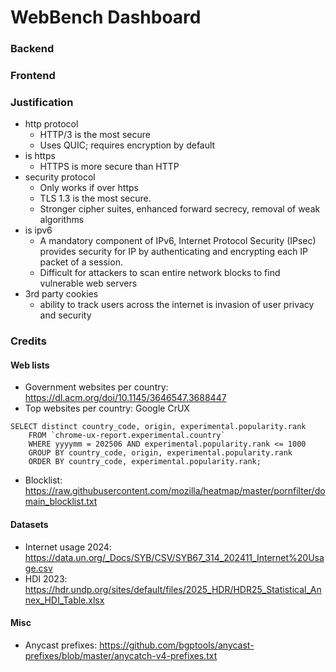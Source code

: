 # WebBench Dashboard

### Backend

<!-- fastapi dev backend/main.py -->

### Frontend

<!-- npm run dev -->

### Justification

- http protocol
  - HTTP/3 is the most secure
  - Uses QUIC; requires encryption by default
- is https
  - HTTPS is more secure than HTTP
- security protocol
  - Only works if over https
  - TLS 1.3 is the most secure.
  - Stronger cipher suites, enhanced forward secrecy, removal of weak algorithms
- is ipv6
  - A mandatory component of IPv6, Internet Protocol Security (IPsec) provides security for IP by authenticating and encrypting each IP packet of a session.
  - Difficult for attackers to scan entire network blocks to find vulnerable web servers
- 3rd party cookies
  - ability to track users across the internet is invasion of user privacy and security

### Credits

#### Web lists

- Government websites per country: https://dl.acm.org/doi/10.1145/3646547.3688447
- Top websites per country: Google CrUX

```
SELECT distinct country_code, origin, experimental.popularity.rank
    FROM `chrome-ux-report.experimental.country`
    WHERE yyyymm = 202506 AND experimental.popularity.rank <= 1000
    GROUP BY country_code, origin, experimental.popularity.rank
    ORDER BY country_code, experimental.popularity.rank;
```

- Blocklist: https://raw.githubusercontent.com/mozilla/heatmap/master/pornfilter/domain_blocklist.txt

#### Datasets

- Internet usage 2024: https://data.un.org/_Docs/SYB/CSV/SYB67_314_202411_Internet%20Usage.csv
- HDI 2023: https://hdr.undp.org/sites/default/files/2025_HDR/HDR25_Statistical_Annex_HDI_Table.xlsx

#### Misc

- Anycast prefixes: https://github.com/bgptools/anycast-prefixes/blob/master/anycatch-v4-prefixes.txt

